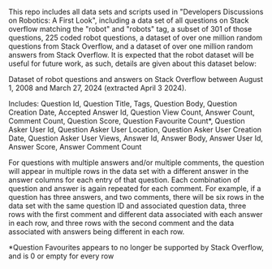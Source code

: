 This repo includes all data sets and scripts used in "Developers Discussions on Robotics: A First Look", including a data set of all questions on Stack overflow matching the
"robot" and "robots" tag, a subset of 301 of those questions, 225 coded robot questions,  a dataset of over one million random questions from Stack Overflow, and a dataset of
over one million random answers from Stack Overflow. It is expected that the robot dataset will be useful for future work, as such, details are given about this dataset below:



Dataset of robot questions and answers on Stack Overflow between August 1, 2008 and March 27, 2024 (extracted April 3 2024).

Includes: 
Question Id,
Question Title,
Tags,
Question Body,
Question Creation Date,
Accepted Answer Id, Question View Count,
Answer Count,
Comment Count,
Question Score,
Question Favourite Count*,
Question Asker User Id,
Question Asker User Location,
Question Asker User Creation Date,
Question Asker User Views,
Answer Id,
Answer Body,
Answer User Id,
Answer Score,
Answer Comment Count

For questions with multiple answers and/or multiple comments, the question will appear in multiple rows in the data set with a different answer in the answer columns for
each entry of that question. Each combination of question and answer is again repeated for each comment. 
For example, if a question has three answers, and two comments, there will be six rows
in the data set with the same question ID and associated question data, three rows with the first comment and different data associated with each answer in each row,
and three rows with the second comment and the data associated with answers being different in each row.

*Question Favourites appears to no longer be supported by Stack Overflow, and is 0 or empty for every row
